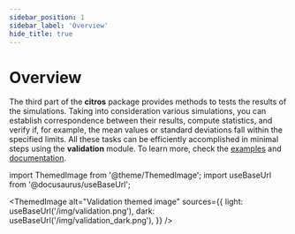 ```yaml
---
sidebar_position: 1
sidebar_label: 'Overview'
hide_title: true
---
```

# Overview

The third part of the **citros** package provides methods to tests the results of the simulations. Taking into consideration various simulations, you can establish correspondence between their results, compute statistics, and verify if, for example, the mean values or standard deviations fall within the specified limits. All these tasks can be efficiently accomplished in minimal steps using the **validation** module. To learn more, check the [examples](validation/getting_started.md) and [documentation](../documentation/validation/validation.md).

import ThemedImage from '@theme/ThemedImage';
import useBaseUrl from '@docusaurus/useBaseUrl';

<ThemedImage
  alt="Validation themed image"
  sources={{
    light: useBaseUrl('/img/validation.png'),
    dark: useBaseUrl('/img/validation_dark.png'),
  }}
/>